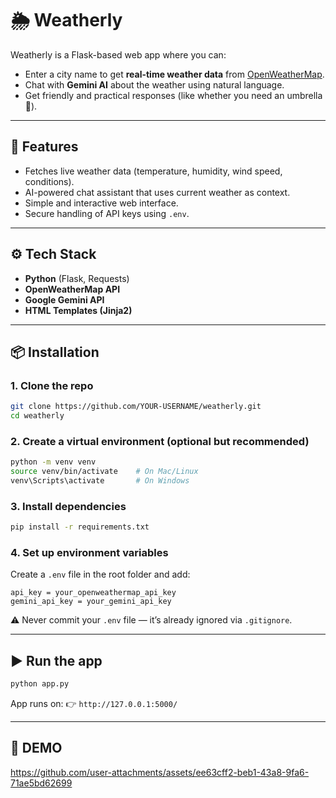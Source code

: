 # 🌦️ Weatherly

Weatherly is a Flask-based web app where you can:
- Enter a city name to get **real-time weather data** from [OpenWeatherMap](https://openweathermap.org/).
- Chat with **Gemini AI** about the weather using natural language.
- Get friendly and practical responses (like whether you need an umbrella 🌂).

---

## 🚀 Features
- Fetches live weather data (temperature, humidity, wind speed, conditions).
- AI-powered chat assistant that uses current weather as context.
- Simple and interactive web interface.
- Secure handling of API keys using `.env`.

---

## ⚙️ Tech Stack
- **Python** (Flask, Requests)
- **OpenWeatherMap API**
- **Google Gemini API**
- **HTML Templates (Jinja2)**

---

## 📦 Installation

### 1. Clone the repo
```bash
git clone https://github.com/YOUR-USERNAME/weatherly.git
cd weatherly
````

### 2. Create a virtual environment (optional but recommended)

```bash
python -m venv venv
source venv/bin/activate    # On Mac/Linux
venv\Scripts\activate       # On Windows
```

### 3. Install dependencies

```bash
pip install -r requirements.txt
```

### 4. Set up environment variables

Create a `.env` file in the root folder and add:

```
api_key = your_openweathermap_api_key
gemini_api_key = your_gemini_api_key
```

⚠️ Never commit your `.env` file — it’s already ignored via `.gitignore`.

---

## ▶️ Run the app

```bash
python app.py
```

App runs on:
👉 `http://127.0.0.1:5000/`

---

## 📸 DEMO

https://github.com/user-attachments/assets/ee63cff2-beb1-43a8-9fa6-71ae5bd62699






